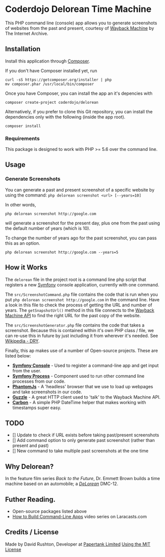 # Coderdojo Delorean Time Machine

This PHP command line (console) app allows you to generate screenshots of websites from the past and present, courtesy of [Wayback Machine](http://archive.org/web/) by The Internet Archive.

## Installation

Install this application through [Composer](getcomposer.org).

If you don't have Composer installed yet, run 

```
curl -sS https://getcomposer.org/installer | php
mv composer.phar /usr/local/bin/composer
```

Once you have Composer, you can install the app an it's depencies with

```
composer create-project coderdojo/delorean
```

Alternatively, if you prefer to clone this Git repository, you can install the dependencies only with the following (inside the app root).

```
composer install
```

### Requirements

This package is designed to work with PHP >= 5.6 over the command line.

## Usage

### Generate Screenshots

You can generate a past and present screenshot of a specific website by using the command: `php delorean screenshot <url> [--years=10]`

In other words,

```
php delorean screenshot http://google.com
```

will generate a screenshot for the present day, plus one from the past using the default number of years (which is 10).

To change the number of years ago for the past screenshot, you can pass this as an option.

```
php delorean screenshot http://google.com --years=5
```

## How it Works

The `delorean` file in the project root is a command line php script that registers a new [Symfony](http://symfony.com/) console application, currently with one command.

The `src/ScreenshotCommand.php` file contains the code that is run when you put `php delorean screenshot http://google.com` in the command line. Have a look in this file to check the process of getting the URL and number of years. The `getSnapshotUrl()` method in this file connects to the [Wayback Machine API](https://archive.org/help/wayback_api.php) to find the right URL for the past copy of the website.

The `src/ScreenshotGenerator.php` file contains the code that takes a screenshot. Because this is contained within it's own PHP class / file, we can re-use this in future by just including it from wherever it's needed. See [Wikipedia - DRY](https://en.wikipedia.org/wiki/Don%27t_repeat_yourself).

Finally, this ap makes use of a number of Open-source projects. These are listed below:

 - [**Symfony Console**](http://symfony.com/doc/current/components/console) - Used to register a command-line app and get input from the user.
 - [**Symfony Process**](http://symfony.com/doc/current/components/process.html) - Component used to run other command line processes from our code.
 - [**PhantomJs**](http://phantomjs.org/screen-capture.html) - A 'headless' browser that we use to load up webpages and take screenshots in our code.
 - [**Guzzle**](http://guzzlephp.org/) - A great HTTP client used to 'talk' to the Wayback Machine API.
 - [**Carbon**](http://carbon.nesbot.com/) - A simple PHP DateTime helper that makes working with timestamps super easy.

## TODO

 - [] Update to check if URL exists before taking past/present screenshots
 - [] Add command option to only generate past screenshot (rather than present and past)
 - [] New command to take multiple past screenshots at the one time

## Why Delorean?

In the feature film series *Back to the Future*, Dr. Emmett Brown builds a time machine based on an automobile; a [*DeLorean*](https://en.wikipedia.org/wiki/DeLorean_time_machine) DMC-12.

## Futher Reading.

- Open-source packages listed above
- [How to Build Command-Line Apps](https://laracasts.com/series/how-to-build-command-line-apps-in-php) video series on Laracasts.com

## Credits / License

Made by David Rushton, Developer at [Papertank Limited](http://papertank.co.uk)
[Using the MIT License](http://github.com/CoderDojoScotland/delorean/blob/master/LICENSE.txt)